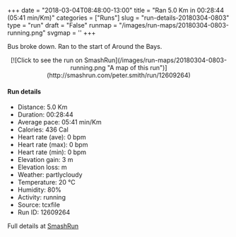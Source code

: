 +++
date = "2018-03-04T08:48:00-13:00"
title = "Ran 5.0 Km in 00:28:44 (05:41 min/Km)"
categories = ["Runs"]
slug = "run-details-20180304-0803"
type = "run"
draft = "False"
runmap = "/images/run-maps/20180304-0803-running.png"
svgmap = '<polyline points="100 42, 96 42, 90 42, 90 42, 89 42, 89 43, 90 45, 91 47, 91 49, 92 50, 93 50, 91 52, 89 54, 86 56, 84 56, 83 56, 81 55, 79 55, 75 54, 74 54, 73 54, 70 56, 68 57, 66 58, 64 58, 62 58, 58 59, 55 59, 52 59, 50 58, 48 58, 45 56, 41 54, 40 53, 35 49, 34 48, 33 48, 32 47, 30 47, 27 47, 21 46, 12 46, 0 43">'
+++

Bus broke down. Ran to the start of Around the Bays. 

<!--more-->

<center>
[![Click to see the run on SmashRun](/images/run-maps/20180304-0803-running.png "A map of this run")](http://smashrun.com/peter.smith/run/12609264)
</center>

#### Run details

* Distance: 5.0 Km
* Duration: 00:28:44
* Average pace: 05:41 min/Km
* Calories: 436 Cal
* Heart rate (ave): 0 bpm
* Heart rate (max): 0 bpm
* Heart rate (min): 0 bpm
* Elevation gain: 3 m
* Elevation loss:  m
* Weather: partlycloudy
* Temperature: 20 &deg;C
* Humidity: 80%
* Activity: running
* Source: tcxfile
* Run ID: 12609264

Full details at [SmashRun](http://smashrun.com/peter.smith/run/12609264)